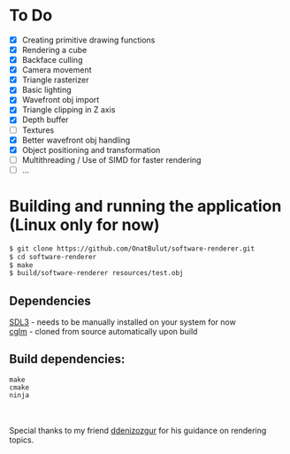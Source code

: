 # To Do

- [X] Creating primitive drawing functions
- [X] Rendering a cube
- [X] Backface culling
- [X] Camera movement
- [X] Triangle rasterizer
- [X] Basic lighting
- [X] Wavefront obj import
- [X] Triangle clipping in Z axis
- [X] Depth buffer
- [ ] Textures
- [X] Better wavefront obj handling
- [X] Object positioning and transformation
- [ ] Multithreading / Use of SIMD for faster rendering
- [ ] ...

# Building and running the application (Linux only for now)
```bash
$ git clone https://github.com/OnatBulut/software-renderer.git
$ cd software-renderer
$ make
$ build/software-renderer resources/test.obj
```

## Dependencies
[SDL3](https://github.com/libsdl-org/SDL) - needs to be manually installed on your system for now\
[cglm](https://github.com/recp/cglm) - cloned from source automatically upon build

## Build dependencies:
```
make
cmake
ninja
```
\
\
Special thanks to my friend [ddenizozgur](https://github.com/ddenizozgur) for his guidance on rendering topics.

